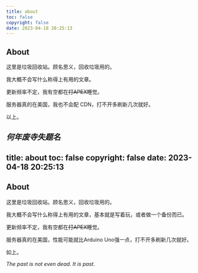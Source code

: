 ```yaml
---
title: about
toc: false
copyright: false
date: 2023-04-18 20:25:13
---
```


## About

这里是垃圾回收站。顾名思义，回收垃圾用的。

我大概不会写什么称得上有用的文章。

更新频率不定，我有空都在<s>打APEX</s>睡觉。

服务器真的在美国，我也不会配 CDN，打不开多刷新几次就好。

以上。

*何年废寺失题名*
---

title: about
toc: false
copyright: false
date: 2023-04-18 20:25:13
---

## About

这里是垃圾回收站。顾名思义，回收垃圾用的。

我大概不会写什么称得上有用的文章，基本就是写着玩，或者做一个备份而已。

更新频率不定，我有空都在<s>打APEX</s>睡觉。

服务器真的在美国，性能可能就比Arduino Uno强一点，打不开多刷新几次就好。

如上。

*The past is not even dead.*
*It is past.*
